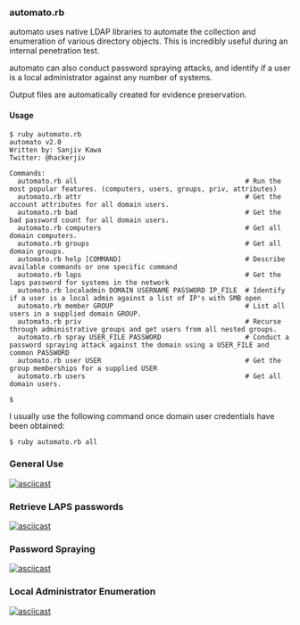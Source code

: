 ### automato.rb

automato uses native LDAP libraries to automate the collection and enumeration of various directory objects. This is incredibly useful during an internal penetration test.

automato can also conduct password spraying attacks, and identify if a user is a local administrator against any number of systems.

Output files are automatically created for evidence preservation.

#### Usage
~~~
$ ruby automato.rb
automato v2.0
Written by: Sanjiv Kawa
Twitter: @hackerjiv

Commands:
  automato.rb all                                          # Run the most popular features. (computers, users, groups, priv, attributes)
  automato.rb attr                                         # Get the account attributes for all domain users.
  automato.rb bad                                          # Get the bad password count for all domain users.
  automato.rb computers                                    # Get all domain computers.
  automato.rb groups                                       # Get all domain groups.
  automato.rb help [COMMAND]                               # Describe available commands or one specific command
  automato.rb laps                                         # Get the laps password for systems in the network
  automato.rb localadmin DOMAIN USERNAME PASSWORD IP_FILE  # Identify if a user is a local admin against a list of IP's with SMB open
  automato.rb member GROUP                                 # List all users in a supplied domain GROUP.
  automato.rb priv                                         # Recurse through administrative groups and get users from all nested groups.
  automato.rb spray USER_FILE PASSWORD                     # Conduct a password spraying attack against the domain using a USER_FILE and common PASSWORD
  automato.rb user USER                                    # Get the group memberships for a supplied USER
  automato.rb users                                        # Get all domain users.

$
~~~

I usually use the following command once domain user credentials have been obtained:
~~~
$ ruby automato.rb all
~~~

### General Use
[![asciicast](https://asciinema.org/a/jZo3xL9gu6nOneluDWaH3ogdx.png)](https://asciinema.org/a/jZo3xL9gu6nOneluDWaH3ogdx)

### Retrieve LAPS passwords
[![asciicast](https://asciinema.org/a/aFsp8iQpzKcJSFieILMFskmdm.png)](https://asciinema.org/a/aFsp8iQpzKcJSFieILMFskmdm)

### Password Spraying
[![asciicast](https://asciinema.org/a/bGk28X36Hd60lBPvSw59sofe1.png)](https://asciinema.org/a/bGk28X36Hd60lBPvSw59sofe1)

### Local Administrator Enumeration
[![asciicast](https://asciinema.org/a/WZCZX2KQlAzSfJwipjQAo4kGl.png)](https://asciinema.org/a/WZCZX2KQlAzSfJwipjQAo4kGl)

